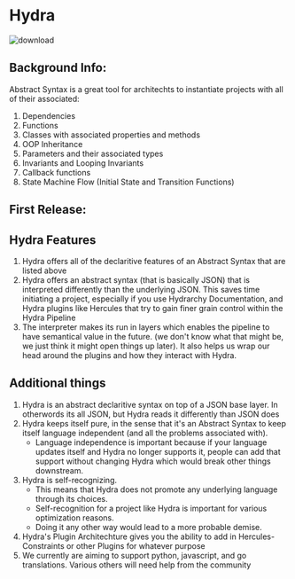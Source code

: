 # Hydra
![download](https://user-images.githubusercontent.com/107733608/174929181-2b833d64-2109-4eb3-a67b-e257668856fa.jpg)
## Background Info:
Abstract Syntax is a great tool for architechts to instantiate projects with all of their associated: 
1. Dependencies
2. Functions
3. Classes with associated properties and methods
4. OOP Inheritance
5. Parameters and their associated types
6. Invariants and Looping Invariants
7. Callback functions
8. State Machine Flow (Initial State and Transition Functions) 
## First Release:

## Hydra Features
1. Hydra offers all of the declaritive features of an Abstract Syntax that are listed above
2. Hydra offers an abstract syntax (that is basically JSON) that is interpreted differently than the underlying JSON. This saves time initiating a project, especially if you use Hydrarchy Documentation, and Hydra plugins like Hercules that try to gain finer grain control within the Hydra Pipeline
3. The interpreter makes its run in layers which enables the pipeline to have semantical value in the future. (we don't know what that might be, we just think it might open things up later). It also helps us wrap our head around the plugins and how they interact with Hydra.


## Additional things
1. Hydra is an abstract declaritive syntax on top of a JSON base layer. In otherwords its all JSON, but Hydra reads it differently than JSON does
2. Hydra keeps itself pure, in the sense that it's an Abstract Syntax to keep itself language independent (and all the problems associated with). 
    - Language independence is important because if your language updates itself and Hydra no longer supports it, people can add that support without changing Hydra which would break other things downstream. 
4. Hydra is self-recognizing. 
    - This means that Hydra does not promote any underlying language through its choices. 
    - Self-recognition for a project like Hydra is important for various optimization reasons. 
    - Doing it any other way would lead to a more probable demise. 
6. Hydra's Plugin Architechture gives you the ability to add in Hercules-Constraints or other Plugins for whatever purpose
7. We currently are aiming to support python, javascript, and go translations. Various others will need help from the community

